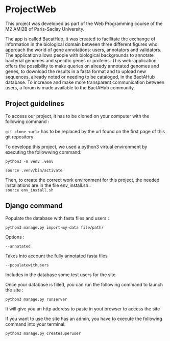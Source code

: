 # ProjectWeb

This project was developed as part of the Web Programming course of the M2 AMI2B of Paris-Saclay University.

The app is called BacatHub, it was created to facilitate the exchange of information in the biological domain between three different figures who approach the world of gene annotations: users, annotators and validators. The application allows people with biological backgrounds to annotate bacterial genomes and specific genes or proteins.
This web-application offers the possibility to make queries on already annotated genomes and genes, to download the results in a fasta format and to upload new sequences, already noted or needing to be cataloged, in the BactAHub database. 
To increase and make more transparent communication between users, a forum is made available to the BactAHub community.

## Project guidelines

To access our project, it has to be cloned on your computer with the following command :

`git clone <url>` <url> has to be replaced by the url found on the first page of this git repository

To developp this project, we used a python3 virtual environment by executing the followwing command:

`python3 -m venv .venv`

`source .venv/bin/activate`

Then, to create the correct work environment for this project, the needed installations are in the file env_install.sh :  
`source env_install.sh`

## Django command

Populate the database with fasta files and users :

`python3 manage.py import-my-data file/path/`

Options :

`--annotated`

Takes into account the fully annotated fasta files

`--populatewithusers`

Includes in the database some test users for the site

Once your database is filled, you can run the following command to launch the site :

`python3 manage.py runserver`

It will give you an http address to paste in yout browser to access the site

If you want to use the site has an admin, you have to execute the following command into your terminal:

`python3 manage.py createsuperuser`



